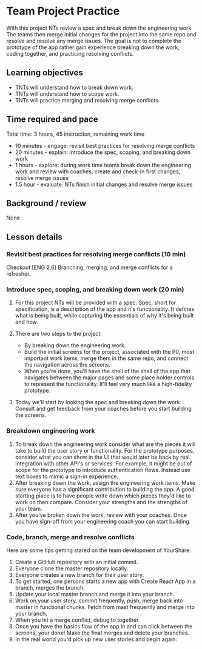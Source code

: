 # Team Project Practice

With this project NTs review a spec and break down the engineering work. The teams then merge initial changes for the project into the same repo and resolve and resolve any merge issues. The goal is not to complete the prototype of the app rather gain experience breaking down the work, coding together, and practicing resolving conflicts.

## Learning objectives

* TNTs will understand how to break down work.
* TNTs will understand how to scope work.
* TNTs will practice merging and resolving merge conflicts.

## Time required and pace

Total time: 3 hours, 45 instruction, remaining work time

* 10 minutes - engage: revisit best practices for resolving merge conflicts
* 20 minutes - explain: introduce the spec, scoping, and breaking down work
* 1 hours - explore: during work time teams break down the engineering work and review with coaches, create and check-in first changes, resolve merge issues
* 1.5 hour - evaluate: NTs finish initial changes and resolve merge issues

## Background / review

None

## Lesson details

### Revisit best practices for resolving merge conflicts (10 min)

Checkout [ENG 2.6] Branching, merging, and merge conflicts for a refresher.

### Introduce spec, scoping, and breaking down work (20 min)

1. For this project NTs will be provided with a spec. Spec, short for specification, is a description of the app and it's functionality. It defines what is being built, while capturing the essentials of why it's being built and how.

2. There are two steps to the project:
    * By breaking down the engineering work.
    * Build the initial screens for the project, associated with the P0, most important work items, merge them in the same repo, and connect the navigation across the screens.
    * When you're done, you'll have the shell of the shell of the app that navigates between the major pages and some place holder controls to represent the functionality. It'll feel very much like a high-fidelity prototype.

3. Today we'll start by looking the spec and breaking down the work. Consult and get feedback from your coaches before you start building the screens.

### Breakdown engineering work

1. To break down the engineering work consider what are the pieces it will take to build the user story or functionality. For the prototype purposes, consider what you can show in the UI that would later be back by real integration with other API's or services. For example, it might be out of scope for the prototype to introduce authentication flows. Instead use text boxes to mimic a sign-in experience.
2. After breaking down the work, assign the engineering work items. Make sure everyone has a significant contribution to building the app. A good starting place is to have people write down which pieces they'd like to work on then compare. Consider your strengths and the strengths of your team.
3. After you've broken down the work, review with your coaches. Once you have sign-off from your engineering coach you can start building.

### Code, branch, merge and resolve conflicts

Here are some tips getting stared on the team development of YourShare:

1. Create a GitHub repository with an initial commit.
2. Everyone clone the master repository locally.
3. Everyone creates a new branch for their user story.
4. To get started, one persons starts a new app with Create React App in a branch, merges the branch.
5. Update your local master branch and merge it into your branch.
6. Work on your user story, commit frequently, push, merge back into master in functional chunks. Fetch from mast frequently and merge into your branch.
7. When you hit a merge conflict, debug to together.
8. Once you have the basics flow of the app in and can click between the screens, your done! Make the final merges and delete your branches.
9. In the real world you'd pick up new user stories and begin again.
